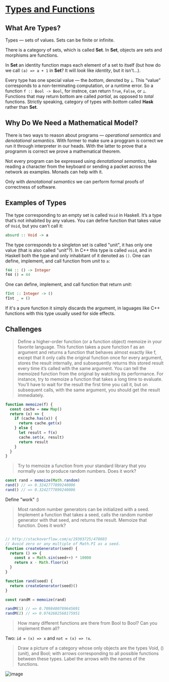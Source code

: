 # [Types and Functions](http://bartoszmilewski.com/2014/11/24/types-and-functions/)


## What Are Types?

Types — sets of values. Sets can be finite or infinite.

There is a category of sets, which is called __Set__. In __Set__, objects are sets and morphisms are functions.

In __Set__ an identity function maps each element of a set to itself (but how do we call `(a) => a + 1` in __Set__? It will _look_ like _identity_, but it isn't...).

Every type has one special value — the _bottom_, denoted by `⊥`. This “value” corresponds to a non-terminating computation, or a runtime error. So a function `f :: Bool -> Bool`, for instnce, can return `True`, `False`, or `⊥`. Functions that may return bottom are called _partial_, as opposed to _total_ functions. Strictly speaking, category of types with _bottom_ called __Hask__ rather than __Set__.


## Why Do We Need a Mathematical Model?

There is two ways to reason about programs — _operational semantics_ and _denotational semantics_. With former to make sure a proggram is correct we run it through interpreter in our heads. With the latter to prove that a programm is correct we prove a mathematical theorem.

Not every program can be expressed using _denotational semantics_, take reading a character from the keyboard or sending a packet across the network as examples. Monads can help with it.

Only with _denotational semantics_ we can perform formal proofs of correctness of software.


## Examples of Types

The type corresponding to an empty set is called `Void` in Haskell. It’s a type that’s not inhabited by any values. You can define function that takes value of `Void`, but you can't call it:

```haskell
absurd :: Void -> a
```

The type corresponds to a singleton set is called "unit", it has only one value (that is also called "unit"?). In C++ this type is called `void`, and in Haskell both the type and only inhabitant of it denoted as `()`. One can define, implement, and call function from _unit_ to `a`:

```haskell
f44 :: () -> Integer
f44 () = 44
```

One can define, implement, and call function that return _unit_:

```haskell
fInt :: Integer -> ()
fInt _ = ()
```

If it's a pure function it simply discards the argument, in laguages like C++ functions with this type usually used for side effects.


## Challenges

> Define a higher-order function (or a function object) memoize in your favorite language. This function takes a pure function f as an argument and returns a function that behaves almost exactly like f, except that it only calls the original function once for every argument, stores the result internally, and subsequently returns this stored result every time it’s called with the same argument. You can tell the memoized function from the original by watching its performance. For instance, try to memoize a function that takes a long time to evaluate. You’ll have to wait for the result the first time you call it, but on subsequent calls, with the same argument, you should get the result immediately.

```js
function memoize(f) {
  const cache = new Map()
  return (x) => {
    if (cache.has(x)) {
      return cache.get(x)
    } else {
      let result = f(x)
      cache.set(x, result)
      return result
    }
  }
}
```

> Try to memoize a function from your standard library that you normally use to produce random numbers. Does it work?

```js
const rand = memoize(Math.random)
rand() // => 0.3242777899240006
rand() // => 0.3242777899240006
```

Define "work" :)

> Most random number generators can be initialized with a seed. Implement a function that takes a seed, calls the random number generator with that seed, and returns the result. Memoize that function. Does it work?

```js

// http://stackoverflow.com/a/19303725/478603
// Avoid zero or any multiple of Math.PI as a seed.
function createGenerator(seed) {
  return () => {
    const x = Math.sin(seed++) * 10000
    return x - Math.floor(x)
  }
}

function rand(seed) {
  return createGenerator(seed)()
}

const randM = memoize(rand)

randM(1) // => 0.7098480789645691
randM(2) // => 0.9742682568175951
```

> How many different functions are there from Bool to Bool? Can you implement them all?

Two: `id = (x) => x` and `not = (x) => !x`.

> Draw a picture of a category whose only objects are the types Void, () (unit), and Bool; with arrows corresponding to all possible functions between these types. Label the arrows with the names of the functions.

![image](https://cloud.githubusercontent.com/assets/825702/7902555/1045a6ea-07c6-11e5-875c-19d7529e35c7.png)
